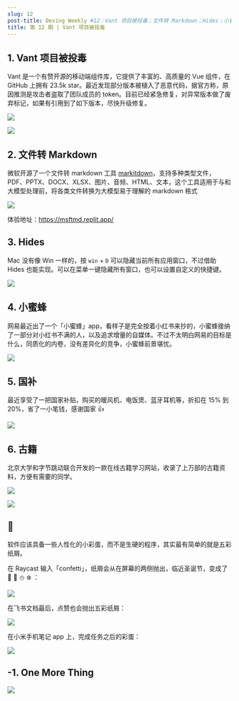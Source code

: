 ```yaml
---
slug: 12
post-title: Deving Weekly #12：Vant 项目被投毒；文件转 Markdown；Hides；小蜜蜂；国补；古籍；彩蛋
title: 第 12 期 | Vant 项目被投毒
---
```


## 1. Vant 项目被投毒

Vant 是一个有赞开源的移动端组件库，它提供了丰富的、高质量的 Vue 组件，在 GitHub 上拥有 23.5k star。最近发现部分版本被植入了恶意代码，据官方称，原因推测是攻击者盗取了团队成员的 token。目前已经紧急修复，对异常版本做了废弃标记，如果有引用到了如下版本，尽快升级修复。

![](https://img.wukaipeng.com/2024/12/20-1734665333559-HAl4A9-ceece2ad70314f108d138ec869b7354a.png)

![](https://img.wukaipeng.com/2024/12/20-1734665333692-Motrx9-901c48a742194d768e9671aa3f713908.png)

## 2. 文件转 Markdown

微软开源了一个文件转 markdown 工具 [markitdown](https://github.com/microsoft/markitdown "markitdown")，支持多种类型文件，PDF、PPTX、DOCX、XLSX、图片、音频、HTML、文本，这个工具适用于与和大模型处理前，将各类文件转换为大模型易于理解的 markdown 格式

![](https://img.wukaipeng.com/2024/12/20-1734665333966-KfvKwi-14376228b10b41f0acedd5cd6fb7face.png)

体验地址：https://msftmd.replit.app/

## 3. Hides

Mac 没有像 Win 一样的，按 `win` + `D` 可以隐藏当前所有应用窗口，不过借助 Hides 也能实现。可以在菜单一键隐藏所有窗口，也可以设置自定义的快捷键。

![](https://img.wukaipeng.com/2024/12/20-1734665334532-qhehkT-11fcd1fd85b048d79115997484f67591.png)

## 4. 小蜜蜂

网易最近出了一个「小蜜蜂」app，看样子是完全按着小红书来抄的，小蜜蜂接纳了一部分对小红书不满的人，以及追求增量的自媒体。不过不太明白网易的目标是什么，同质化的内卷，没有差异化的竞争，小蜜蜂前景堪忧。

![](https://img.wukaipeng.com/2024/12/20-1734665335876-lfYJID-f559024be3e241308873c5a40ece90a5.png)

## 5. 国补

最近享受了一把国家补贴，购买的暖风机、电饭煲、蓝牙耳机等，折扣在 15% 到 20%，省了一小笔钱，感谢国家 👍

![](https://img.wukaipeng.com/2024/12/20-1734665336277-w3b0q4-96f18d8437b2465db8212105c7b953c3.png)

## 6. 古籍

北京大学和字节跳动联合开发的一款在线古籍学习网站，收录了上万部的古籍资料，方便有需要的同学。

![](https://img.wukaipeng.com/2024/12/20-1734665337203-VUgNo4-a1619ccdc0c64285bb2d31c8e4bd8a04.png)

![](https://img.wukaipeng.com/2024/12/20-1734665338736-cSe3vO-eeb9dcabf9dd4b0ca0d5124b81268e26.png)

## 🎉

软件应该具备一些人性化的小彩蛋，而不是生硬的程序，其实最有简单的就是五彩纸屑。

在 Raycast 输入「confetti」，纸屑会从在屏幕的两侧抛出，临近圣诞节，变成了 🎁 🎄 ⛄ ❄️ ：

![](https://img.wukaipeng.com/2024/12/20-1734665341868-KU0tE1-148ab6f4682c43f8918ffc4d6ddd2836.gif)

在飞书文档最后，点赞也会抛出五彩纸屑：

![](https://img.wukaipeng.com/2024/12/20-1734665342196-5YnPGc-ee71e1f86a4741b5a46587278912428e.gif)

在小米手机笔记 app 上，完成任务之后的彩蛋：

![](https://img.wukaipeng.com/2024/12/20-1734665342826-Y4iTxE-3e745bcfcd5d4c899ab5bdb0637e6520.gif)

## -1. One More Thing

![](https://img.wukaipeng.com//2024/10/24-234009-XOxg5f-%E7%A8%8B%E5%BA%8F%E5%91%98%E6%A5%B7%E9%B9%8F%20900600.png)
